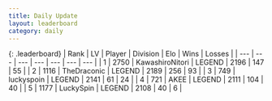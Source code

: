 ```yaml
---
title: Daily Update
layout: leaderboard
category: daily
---
```


{: .leaderboard}
| Rank | LV | Player | Division | Elo | Wins | Losses |
| --- | --- | --- | --- | --- | --- | --- |
| <span data-change="0">1</span> | 2750 | <span title="ID: 164871">KawashiroNitori</span> | LEGEND | <span data-change="-7">2196</span> | <span data-change="11">147</span> | <span data-change="4">55</span> |
| <span data-change="0">2</span> | 1116 | <span title="ID: 544310">TheDraconic</span> | LEGEND | <span data-change="48">2189</span> | <span data-change="27">256</span> | <span data-change="7">93</span> |
| <span data-change="2">3</span> | 749 | <span title="ID: 512212">luckyspoin</span> | LEGEND | <span data-change="39">2141</span> | <span data-change="9">61</span> | <span data-change="1">24</span> |
| <span data-change="-1">4</span> | 721 | <span title="ID: 455100">AKEE</span> | LEGEND | <span data-change="-7">2111</span> | <span data-change="2">104</span> | <span data-change="2">40</span> |
| <span data-change="2">5</span> | 1177 | <span title="ID: 498412">LuckySpin</span> | LEGEND | <span data-change="20">2108</span> | <span data-change="4">40</span> | <span data-change="0">6</span> |